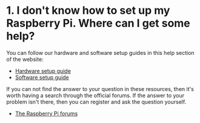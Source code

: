 # 1. I don't know how to set up my Raspberry Pi. Where can I get some help?

You can follow our hardware and software setup guides in this help section of the website:

- [Hardware setup guide](https://www.raspberrypi.org/learning/help-hardware-guide)
- [Software setup guide](https://www.raspberrypi.org/learning/help-software-guide)

If you can not find the answer to your question in these resources, then it's worth having a search through the official forums. If the answer to your problem isn't there, then you can register and ask the question yourself.

- [The Raspberry Pi forums](https://www.raspberrypi.org/forums/)
